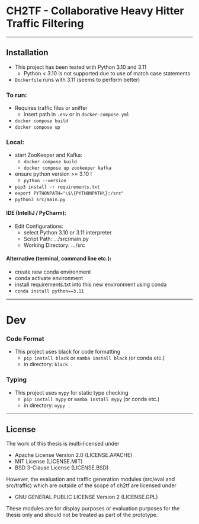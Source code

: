 # CH2TF - Collaborative Heavy Hitter Traffic Filtering

---


## Installation
- This project has been tested with Python 3.10 and 3.11
  - Python < 3.10 is not supported due to use of match case statements
- `Dockerfile` runs with 3.11 (seems to perform better)

### To run:

- Requires traffic files or sniffer
  - insert path in `.env` or in `docker-compose.yml`
- `docker compose build`
- `docker compose up`

### Local:

- start ZooKeeper and Kafka:
  - `docker compose build`
  - `docker compose up zookeeper kafka`
- ensure python version >= 3.10 !
  - `python --version`
- `pip3 install -r requirements.txt`
- `export PYTHONPATH="\$\{PYTHONPATH\}:/src"`
- `python3 src/main.py`

#### IDE (IntelliJ / PyCharm):
- Edit Configurations:
  - select Python 3.10 or 3.11 interpreter
  - Script Path: .../src/main.py
  - Working Directory: .../src

#### Alternative (terminal, command line etc.):
- create new conda environment
- conda activate environment
- install requirements.txt into this new environment using conda
- `conda install python==3.11`



---
# Dev
### Code Format
- This project uses black for code formatting
  - `pip install black` or `mamba install black` (or conda etc.)
  - in directory: `black .`

### Typing
- This project uses `mypy` for static type checking
  - `pip install mypy` or `mamba install mypy` (or conda etc.)
  - in directory: `mypy .`
---

## License

The work of this thesis is multi-licensed under
- Apache License Version 2.0 (LICENSE.APACHE)
- MIT License (LICENSE.MIT)
- BSD 3-Clause License (LICENSE.BSD)

However, the evaluation and traffic generation modules (src/eval and src/traffic)
which are outside of the scope of ch2tf are licensed under
- GNU GENERAL PUBLIC LICENSE Version 2 (LICENSE.GPL)

These modules are for display purposes or evaluation purposes for the thesis only
and should not be treated as part of the prototype.
